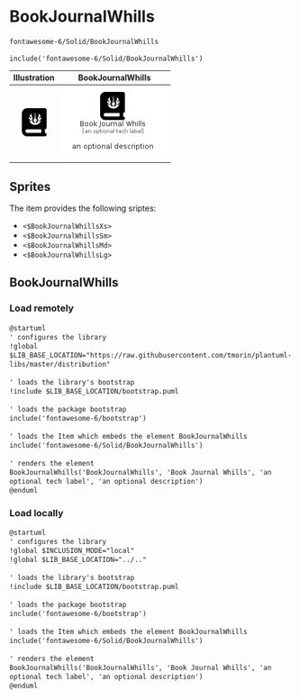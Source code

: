 # BookJournalWhills


```text
fontawesome-6/Solid/BookJournalWhills
```

```text
include('fontawesome-6/Solid/BookJournalWhills')
```



| Illustration | BookJournalWhills |
| :---: | :---: |
| ![illustration for Illustration](../../fontawesome-6/Solid/BookJournalWhills.png) | ![illustration for BookJournalWhills](../../fontawesome-6/Solid/BookJournalWhills.Local.png) |



## Sprites
The item provides the following sriptes:

- `<$BookJournalWhillsXs>`
- `<$BookJournalWhillsSm>`
- `<$BookJournalWhillsMd>`
- `<$BookJournalWhillsLg>`





## BookJournalWhills

### Load remotely
```plantuml
@startuml
' configures the library
!global $LIB_BASE_LOCATION="https://raw.githubusercontent.com/tmorin/plantuml-libs/master/distribution"

' loads the library's bootstrap
!include $LIB_BASE_LOCATION/bootstrap.puml

' loads the package bootstrap
include('fontawesome-6/bootstrap')

' loads the Item which embeds the element BookJournalWhills
include('fontawesome-6/Solid/BookJournalWhills')

' renders the element
BookJournalWhills('BookJournalWhills', 'Book Journal Whills', 'an optional tech label', 'an optional description')
@enduml
```

### Load locally
```plantuml
@startuml
' configures the library
!global $INCLUSION_MODE="local"
!global $LIB_BASE_LOCATION="../.."

' loads the library's bootstrap
!include $LIB_BASE_LOCATION/bootstrap.puml

' loads the package bootstrap
include('fontawesome-6/bootstrap')

' loads the Item which embeds the element BookJournalWhills
include('fontawesome-6/Solid/BookJournalWhills')

' renders the element
BookJournalWhills('BookJournalWhills', 'Book Journal Whills', 'an optional tech label', 'an optional description')
@enduml
```

